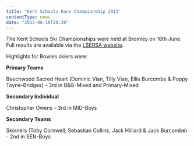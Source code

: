 ```yaml
---
title: "Kent Schools Race Championship 2013"
contentType: news
date: "2013-06-19T20:30"
---
```


The Kent Schools Ski Championships were held at Bromley on 16th June. Full results are available via the [LSERSA website](http://www.lsersa.org/races13/raks/index.html).

Highlights for Bowles skiers were:

**Primary Teams**

Beechwood Sacred Heart (Dominic Vian, Tilly Vian, Ellie Burcombe & Poppy Toyne-Bridges) - 3rd in B&G-Mixed and Primary-Mixed

**Secondary Individual**

Christopher Owens - 3rd in MID-Boys

**Secondary Teams**

Skinners (Toby Cornwell, Sebastian Collins, Jack Hilliard & Jack Burcombe) - 2nd in SEN-Boys
